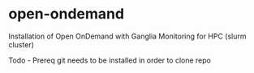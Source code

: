 # open-ondemand
Installation of Open OnDemand with Ganglia Monitoring for HPC (slurm cluster)

Todo
    - Prereq git needs to be installed in order to clone repo
